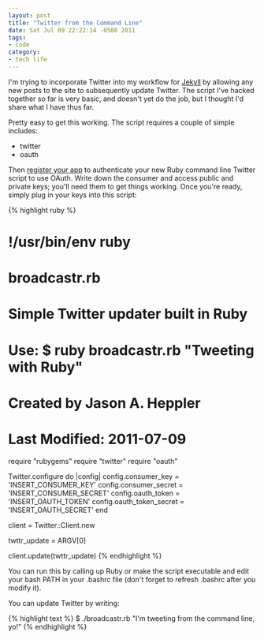 ```yaml
---
layout: post
title: "Twitter from the Command Line"
date: Sat Jul 09 22:22:14 -0500 2011
tags:
- code
category: 
- tech life
---
```


I'm trying to incorporate Twitter into my workflow for [Jekyll](http://www.jasonheppler.org/migrating-to-jekyll.html) by allowing any new posts to the site to subsequently update Twitter. The script I've hacked together so far is very basic, and doesn't yet do the job, but I thought I'd share what I have thus far. 

Pretty easy to get this working. The script requires a couple of simple includes:

* twitter
* oauth

Then [register your app](https://dev.twitter.com) to authenticate your new Ruby command line Twitter script to use OAuth. Write down the consumer and access public and private keys; you'll need them to get things working. Once you're ready, simply plug in your keys into this script:

{% highlight ruby %}
# !/usr/bin/env ruby

# broadcastr.rb
# Simple Twitter updater built in Ruby
#
# Use: $ ruby broadcastr.rb "Tweeting with Ruby"
# 
# Created by Jason A. Heppler
#
# Last Modified: 2011-07-09

require "rubygems"
require "twitter"
require "oauth"

Twitter.configure do |config|
    config.consumer_key = 'INSERT_CONSUMER_KEY'
    config.consumer_secret = 'INSERT_CONSUMER_SECRET'
    config.oauth_token = 'INSERT_OAUTH_TOKEN'
    config.oauth_token_secret = 'INSERT_OAUTH_SECRET'
end

client = Twitter::Client.new

twttr_update = ARGV[0]

client.update(twttr_update)
{% endhighlight %}

You can run this by calling up Ruby or make the script executable and edit your bash PATH in your .bashrc file (don't forget to refresh .bashrc after you modify it).

You can update Twitter by writing:

{% highlight text %}
$ ./broadcastr.rb "I'm tweeting from the command line, yo!"
{% endhighlight %}
